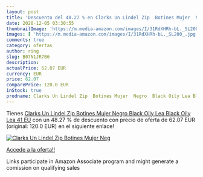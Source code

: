 ```yaml
---
layout: post
title: 'Descuento del 48.27 % en Clarks Un Lindel Zip  Botines Mujer  Neg'
date: 2020-12-05 03:30:55
thumbnailImage: 'https://m.media-amazon.com/images/I/31RdXHRh-bL._SL200_.jpg'
images: [ 'https://m.media-amazon.com/images/I/31RdXHRh-bL._SL200_.jpg' ]
comments: true
category: ofertas
author: ring
slug: B07N1JR7B6
description:
actualPrice: 62.07 EUR
currency: EUR
price: 62.07
comparePrice: 120.0 EUR
inStock: true
prodname: Clarks Un Lindel Zip  Botines Mujer  Negro  Black Oily Lea Black Oily Lea   41 EU
---
```


Tienes [Clarks Un Lindel Zip  Botines Mujer  Negro  Black Oily Lea Black Oily Lea   41 EU](https://www.amazon.es/dp/B07N1JR7B6/?tag=tolees-21) con un 48.27 % de descuento con precio de oferta de 62.07 EUR (original: 120.0 EUR) en el siguiente enlace!

[![Clarks Un Lindel Zip  Botines Mujer  Neg](https://m.media-amazon.com/images/I/31RdXHRh-bL._SL200_.jpg)](https://www.amazon.es/dp/B07N1JR7B6/?tag=tolees-21)

[Accede a la oferta!!](https://www.amazon.es/dp/B07N1JR7B6/?tag=tolees-21)

Links participate in Amazon Associate program and might generate a comission on qualifying sales


